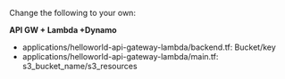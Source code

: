 Change the following to your own:

**API GW + Lambda +Dynamo**

- applications/helloworld-api-gateway-lambda/backend.tf: Bucket/key
- applications/helloworld-api-gateway-lambda/main.tf: s3_bucket_name/s3_resources
